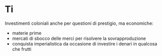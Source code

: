 # Ti

Investimenti coloniali anche per questioni di prestigio, ma economiche:
* materie prime
* mercati di sbocco delle merci per  risolvere la sovrapproduzione
* conquista imperialistica da occasione di investire i denari in qualcosa che frutti

<!--stackedit_data:
eyJoaXN0b3J5IjpbLTE0MDczMzQwOV19
-->